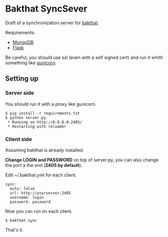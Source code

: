 # Bakthat SyncSever

Draft of a synchronization server for [bakthat](http://docs.bakthat.io).

Requirements:

- [MongoDB](http://www.mongodb.org/)
- [Flask](http://flask.pocoo.org/)

Be careful, you should use ssl (even with a self signed cert) and run it whith something like [gunicorn](http://gunicorn.org/).

## Setting up

### Server side

You should run it with a proxy like gunicorn.

    $ pip install -r requirements.txt
    $ python server.py
     * Running on http://0.0.0.0:2405/
     * Restarting with reloader

### Client side

Assuming bakthat is already installed.

**Change LOGIN and PASSWORD** on top of server.py, you can also change the port a the end (**2405 by default**).

Edit ~/.bakthat.yml for each client.

    sync:
      auto: false
      url: http://yourserver:2405
      username: login
      password: password

Now you can run on each client.

    $ bakthat sync

That's it.